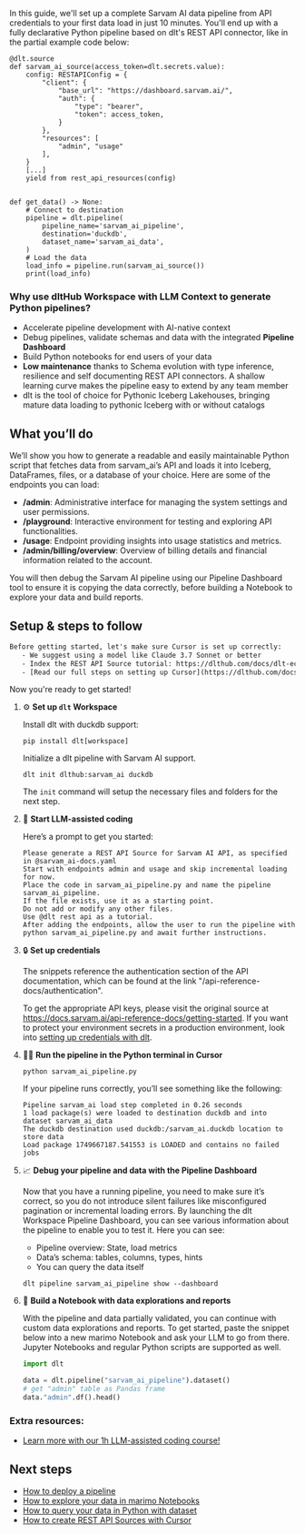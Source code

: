 In this guide, we'll set up a complete Sarvam AI data pipeline from API credentials to your first data load in just 10 minutes. You'll end up with a fully declarative Python pipeline based on dlt's REST API connector, like in the partial example code below:

```python-outcome
@dlt.source
def sarvam_ai_source(access_token=dlt.secrets.value):
    config: RESTAPIConfig = {
        "client": {
            "base_url": "https://dashboard.sarvam.ai/",
            "auth": {
                "type": "bearer",
                "token": access_token,
            }
        },
        "resources": [
            "admin", "usage"
        ],
    }
    [...]
    yield from rest_api_resources(config)


def get_data() -> None:
    # Connect to destination
    pipeline = dlt.pipeline(
        pipeline_name='sarvam_ai_pipeline',
        destination='duckdb',
        dataset_name='sarvam_ai_data', 
    )
    # Load the data
    load_info = pipeline.run(sarvam_ai_source())
    print(load_info) 
```

### Why use dltHub Workspace with LLM Context to generate Python pipelines?

- Accelerate pipeline development with AI-native context
- Debug pipelines, validate schemas and data with the integrated **Pipeline Dashboard**
- Build Python notebooks for end users of your data
- **Low maintenance** thanks to Schema evolution with type inference, resilience and self documenting REST API connectors. A shallow learning curve makes the pipeline easy to extend by any team member
- dlt is the tool of choice for Pythonic Iceberg Lakehouses, bringing mature data loading to pythonic Iceberg with or without catalogs

## What you’ll do

We’ll show you how to generate a readable and easily maintainable Python script that fetches data from sarvam_ai’s API and loads it into Iceberg, DataFrames, files, or a database of your choice. Here are some of the endpoints you can load:

- **/admin**: Administrative interface for managing the system settings and user permissions.
- **/playground**: Interactive environment for testing and exploring API functionalities.
- **/usage**: Endpoint providing insights into usage statistics and metrics.
- **/admin/billing/overview**: Overview of billing details and financial information related to the account.

You will then debug the Sarvam AI pipeline using our Pipeline Dashboard tool to ensure it is copying the data correctly, before building a Notebook to explore your data and build reports.

## Setup & steps to follow

```default
Before getting started, let's make sure Cursor is set up correctly:
   - We suggest using a model like Claude 3.7 Sonnet or better
   - Index the REST API Source tutorial: https://dlthub.com/docs/dlt-ecosystem/verified-sources/rest_api/ and add it to context as **@dlt rest api**
   - [Read our full steps on setting up Cursor](https://dlthub.com/docs/dlt-ecosystem/llm-tooling/cursor-restapi#23-configuring-cursor-with-documentation)
```

Now you're ready to get started!

1. ⚙️ **Set up `dlt` Workspace**
    
    Install dlt with duckdb support:
    ```shell
    pip install dlt[workspace]
    ```

    Initialize a dlt pipeline with Sarvam AI support.
    ```shell
    dlt init dlthub:sarvam_ai duckdb
    ```

    The `init` command will setup the necessary files and folders for the next step.
    
2. 🤠 **Start LLM-assisted coding**
    
    Here’s a prompt to get you started:
    
    ```prompt
    Please generate a REST API Source for Sarvam AI API, as specified in @sarvam_ai-docs.yaml 
    Start with endpoints admin and usage and skip incremental loading for now. 
    Place the code in sarvam_ai_pipeline.py and name the pipeline sarvam_ai_pipeline. 
    If the file exists, use it as a starting point. 
    Do not add or modify any other files. 
    Use @dlt rest api as a tutorial. 
    After adding the endpoints, allow the user to run the pipeline with python sarvam_ai_pipeline.py and await further instructions.
    ```

    
3. 🔒 **Set up credentials** 
    
    The snippets reference the authentication section of the API documentation, which can be found at the link "/api-reference-docs/authentication".
    
    To get the appropriate API keys, please visit the original source at https://docs.sarvam.ai/api-reference-docs/getting-started.
    If you want to protect your environment secrets in a production environment, look into [setting up credentials with dlt](https://dlthub.com/docs/walkthroughs/add_credentials).
    
4. 🏃‍♀️ **Run the pipeline in the Python terminal in Cursor**
    
    ```shell
    python sarvam_ai_pipeline.py
    ```
    
    If your pipeline runs correctly, you’ll see something like the following:
    
    ```shell
    Pipeline sarvam_ai load step completed in 0.26 seconds
    1 load package(s) were loaded to destination duckdb and into dataset sarvam_ai_data
    The duckdb destination used duckdb:/sarvam_ai.duckdb location to store data
    Load package 1749667187.541553 is LOADED and contains no failed jobs
    ```
    
5. 📈 **Debug your pipeline and data with the Pipeline Dashboard**

    Now that you have a running pipeline, you need to make sure it’s correct, so you do not introduce silent failures like misconfigured pagination or incremental loading errors. By launching the dlt Workspace Pipeline Dashboard, you can see various information about the pipeline to enable you to test it. Here you can see:
    - Pipeline overview: State, load metrics
    - Data’s schema: tables, columns, types, hints
    - You can query the data itself
    
    ```shell
    dlt pipeline sarvam_ai_pipeline show --dashboard
    ```
    
6. 🐍 **Build a Notebook with data explorations and reports**

    With the pipeline and data partially validated, you can continue with custom data explorations and reports. To get started, paste the snippet below into a new marimo Notebook and ask your LLM to go from there. Jupyter Notebooks and regular Python scripts are supported as well.

    
    ```python
    import dlt

   data = dlt.pipeline("sarvam_ai_pipeline").dataset()
   # get "admin" table as Pandas frame
   data."admin".df().head()
    ```

### Extra resources:

- [Learn more with our 1h LLM-assisted coding course!](https://www.youtube.com/watch?v=GGid70rnJuM)

## Next steps

- [How to deploy a pipeline](https://dlthub.com/docs/walkthroughs/deploy-a-pipeline)
- [How to explore your data in marimo Notebooks](https://dlthub.com/docs/general-usage/dataset-access/marimo)
- [How to query your data in Python with dataset](https://dlthub.com/docs/general-usage/dataset-access/dataset)
- [How to create REST API Sources with Cursor](https://dlthub.com/docs/dlt-ecosystem/llm-tooling/cursor-restapi)